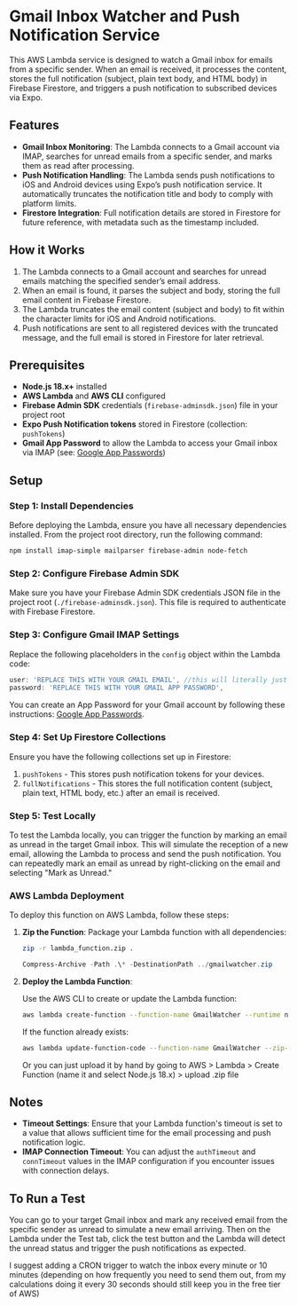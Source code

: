 
# Gmail Inbox Watcher and Push Notification Service

This AWS Lambda service is designed to watch a Gmail inbox for emails from a specific sender. When an email is received, it processes the content, stores the full notification (subject, plain text body, and HTML body) in Firebase Firestore, and triggers a push notification to subscribed devices via Expo.

## Features

- **Gmail Inbox Monitoring**: The Lambda connects to a Gmail account via IMAP, searches for unread emails from a specific sender, and marks them as read after processing.
- **Push Notification Handling**: The Lambda sends push notifications to iOS and Android devices using Expo’s push notification service. It automatically truncates the notification title and body to comply with platform limits.
- **Firestore Integration**: Full notification details are stored in Firestore for future reference, with metadata such as the timestamp included.
  
## How it Works

1. The Lambda connects to a Gmail account and searches for unread emails matching the specified sender’s email address.
2. When an email is found, it parses the subject and body, storing the full email content in Firebase Firestore.
3. The Lambda truncates the email content (subject and body) to fit within the character limits for iOS and Android notifications.
4. Push notifications are sent to all registered devices with the truncated message, and the full email is stored in Firestore for later retrieval.

## Prerequisites

- **Node.js 18.x+** installed
- **AWS Lambda** and **AWS CLI** configured
- **Firebase Admin SDK** credentials (`firebase-adminsdk.json`) file in your project root
- **Expo Push Notification tokens** stored in Firestore (collection: `pushTokens`)
- **Gmail App Password** to allow the Lambda to access your Gmail inbox via IMAP (see: [Google App Passwords](https://support.google.com/accounts/answer/185833))

## Setup

### Step 1: Install Dependencies

Before deploying the Lambda, ensure you have all necessary dependencies installed. From the project root directory, run the following command:

```bash
npm install imap-simple mailparser firebase-admin node-fetch
```

### Step 2: Configure Firebase Admin SDK

Make sure you have your Firebase Admin SDK credentials JSON file in the project root (`./firebase-adminsdk.json`). This file is required to authenticate with Firebase Firestore.

### Step 3: Configure Gmail IMAP Settings

Replace the following placeholders in the `config` object within the Lambda code:

```javascript
user: 'REPLACE THIS WITH YOUR GMAIL EMAIL', //this will literally just be like whateveryouremailis@gmail.com
password: 'REPLACE THIS WITH YOUR GMAIL APP PASSWORD',
```

You can create an App Password for your Gmail account by following these instructions: [Google App Passwords](https://support.google.com/accounts/answer/185833).

### Step 4: Set Up Firestore Collections

Ensure you have the following collections set up in Firestore:

1. `pushTokens` - This stores push notification tokens for your devices.
2. `fullNotifications` - This stores the full notification content (subject, plain text, HTML body, etc.) after an email is received.

### Step 5: Test Locally

To test the Lambda locally, you can trigger the function by marking an email as unread in the target Gmail inbox. This will simulate the reception of a new email, allowing the Lambda to process and send the push notification. You can repeatedly mark an email as unread by right-clicking on the email and selecting "Mark as Unread."

### AWS Lambda Deployment

To deploy this function on AWS Lambda, follow these steps:

1. **Zip the Function**: Package your Lambda function with all dependencies:

    ```bash
    zip -r lambda_function.zip .
    ```

    ```powershell
    Compress-Archive -Path .\* -DestinationPath ../gmailwatcher.zip
    ```

2. **Deploy the Lambda Function**:

    Use the AWS CLI to create or update the Lambda function:

    ```bash
    aws lambda create-function --function-name GmailWatcher --runtime nodejs18.x --role arn:aws:iam::YOUR_ACCOUNT_ID:role/lambda-role --handler index.handler --zip-file fileb://lambda_function.zip --timeout 30
    ```

    If the function already exists:

    ```bash
    aws lambda update-function-code --function-name GmailWatcher --zip-file fileb://lambda_function.zip
    ```

    Or you can just upload it by hand by going to AWS > Lambda > Create Function (name it and select Node.js 18.x) > upload .zip file

## Notes

- **Timeout Settings**: Ensure that your Lambda function's timeout is set to a value that allows sufficient time for the email processing and push notification logic.
- **IMAP Connection Timeout**: You can adjust the `authTimeout` and `connTimeout` values in the IMAP configuration if you encounter issues with connection delays.

## To Run a Test

You can go to your target Gmail inbox and mark any received email from the specific sender as unread to simulate a new email arriving. Then on the Lambda under the Test tab, click the test button and the Lambda will detect the unread status and trigger the push notifications as expected.

I suggest adding a CRON trigger to watch the inbox every minute or 10 minutes (depending on how frequently you need to send them out, from my calculations doing it every 30 seconds should still keep you in the free tier of AWS)
